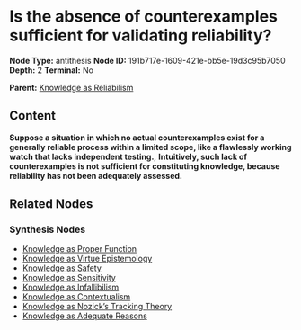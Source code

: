 # Is the absence of counterexamples sufficient for validating reliability?

**Node Type:** antithesis
**Node ID:** 191b717e-1609-421e-bb5e-19d3c95b7050
**Depth:** 2
**Terminal:** No

**Parent:** [Knowledge as Reliabilism](knowledge-as-reliabilism-thesis-72dce40c-4bce-46d9-be3b-311bf9457188.md)

## Content

**Suppose a situation in which no actual counterexamples exist for a generally reliable process within a limited scope, like a flawlessly working watch that lacks independent testing.**, **Intuitively, such lack of counterexamples is not sufficient for constituting knowledge, because reliability has not been adequately assessed.**

## Related Nodes

### Synthesis Nodes

- [Knowledge as Proper Function](knowledge-as-proper-function-synthesis-7448c425-108e-40ae-95c6-ba9dfddb6e38.md)
- [Knowledge as Virtue Epistemology](knowledge-as-virtue-epistemology-synthesis-4a37fd9b-f1b6-4713-8810-150086dcd62b.md)
- [Knowledge as Safety](knowledge-as-safety-synthesis-1d2b71e5-097d-4ef1-a480-64997ac7d337.md)
- [Knowledge as Sensitivity](knowledge-as-sensitivity-synthesis-a0f5dc5c-a0ae-46d0-8873-7d1fe762e3df.md)
- [Knowledge as Infallibilism](knowledge-as-infallibilism-synthesis-2d89776c-027c-4443-b2cb-5954fd30d686.md)
- [Knowledge as Contextualism](knowledge-as-contextualism-synthesis-56c90e16-ebce-4b05-b77c-ea45f07b4888.md)
- [Knowledge as Nozick’s Tracking Theory](knowledge-as-nozicks-tracking-theory-synthesis-7493f9f6-30d1-4288-be5f-af28c330e668.md)
- [Knowledge as Adequate Reasons](knowledge-as-adequate-reasons-synthesis-5bd06365-355c-4c1d-b881-17b6e85d4a50.md)
